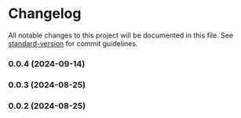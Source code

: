 # Changelog

All notable changes to this project will be documented in this file. See [standard-version](https://github.com/conventional-changelog/standard-version) for commit guidelines.

### 0.0.4 (2024-09-14)

### 0.0.3 (2024-08-25)

### 0.0.2 (2024-08-25)
